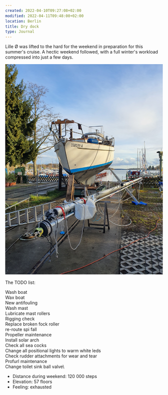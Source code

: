 ```yaml
---
created: 2022-04-10T09:27:08+02:00
modified: 2022-04-11T09:48:00+02:00
location: Berlin
title: Dry dock
type: Journal
---
```


Lille Ø was lifted to the hard for the weekend in preparation for this summer's cruise. A hectic weekend followed, with a full winter's workload compressed into just a few days.

![Status in the end of Saturday](../2022/e8ce05184bf0b172d9d0f039a07534f1.jpg) 

The TODO list:


Wash boat\
Wax boat\
New antifouling\
Wash mast\
Lubricate mast rollers\
Rigging check\
Replace broken fock roller\
re-route spi fall\
Propeller maintenance \
Install solar arch\
Check all sea cocks\
Change all positional lights to warm white leds\
Check rudder attachments for wear and tear\
Profurl maintenance\
Change toilet sink ball valve\

* Distance during weekend: 120 000 steps
* Elevation: 57 floors
* Feeling: exhausted
